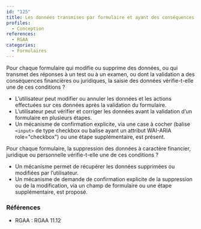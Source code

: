 ```yaml
---
id: "125"
title: Les données transmises par formulaire et ayant des conséquences financières ou juridiques, ou les réponses aux tests ou examens saisies par l’utilisateur, peuvent être modifiées et récupérées par lui
profiles:
  - Conception
references:
  - RGAA
categories:
  - Formulaires
---
```


Pour chaque formulaire qui modifie ou supprime des données, ou qui transmet des réponses à un test ou à un examen, ou dont la validation a des conséquences financières ou juridiques, la saisie des données vérifie-t-elle une de ces conditions ?

* L’utilisateur peut modifier ou annuler les données et les actions effectuées sur ces données après la validation du formulaire.
* L’utilisateur peut vérifier et corriger les données avant la validation d’un formulaire en plusieurs étapes.
* Un mécanisme de confirmation explicite, via une case à cocher (balise `<input>` de type checkbox ou balise ayant un attribut WAI-ARIA role="checkbox") ou une étape supplémentaire, est présent.

Pour chaque formulaire, la suppression des données à caractère financier, juridique ou personnelle vérifie-t-elle une de ces conditions ?

* Un mécanisme permet de récupérer les données supprimées ou modifiées par l’utilisateur.
* Un mécanisme de demande de confirmation explicite de la suppression ou de la modification, via un champ de formulaire ou une étape supplémentaire, est proposé.

### Références

*   RGAA : RGAA 11.12
